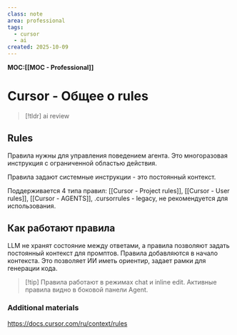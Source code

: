 ```yaml
---
class: note
area: professional
tags:
  - cursor
  - ai
created: 2025-10-09
---
```

**MOC:[[MOC - Professional]]**

# Cursor - Общее о rules

> [!tldr] ai review
> 

## Rules

Правила нужны для управления поведением агента. Это многоразовая инструкция с ограниченной областью действия.

Правила задают системные инструкции - это постоянный контекст.

Поддерживается 4 типа правил: [[Cursor - Project rules]], [[Cursor - User rules]], [[Cursor - AGENTS]], .cursorrules - legacy, не рекомендуется для использования.

## Как работают правила

LLM не хранят состояние между ответами, а правила позволяют задать постоянный контекст для промптов. Правила добавляются в начало контекста. Это позволяет ИИ иметь ориентир, задает рамки для генерации кода.

> [!tip] Правила работают в режимах chat и inline edit. Активные правила видно в боковой панели Agent.





### Additional materials

https://docs.cursor.com/ru/context/rules
